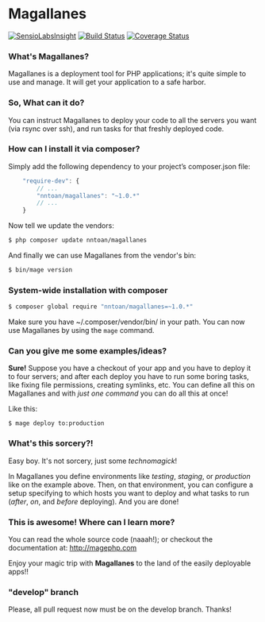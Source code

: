 # Magallanes #

[![SensioLabsInsight](https://insight.sensiolabs.com/projects/ed0de53a-a12e-459b-9464-34def5907b56/mini.png)](https://insight.sensiolabs.com/projects/ed0de53a-a12e-459b-9464-34def5907b56)
[![Build Status](https://travis-ci.org/andres-montanez/Magallanes.svg?branch=master)](https://travis-ci.org/andres-montanez/Magallanes)
[![Coverage Status](https://coveralls.io/repos/andres-montanez/Magallanes/badge.svg?branch=master)](https://coveralls.io/r/andres-montanez/Magallanes?branch=master)

### What's Magallanes? ###
Magallanes is a deployment tool for PHP applications; it's quite simple to use and manage.
It will get your application to a safe harbor.


### So, What can it do? ###
You can instruct Magallanes to deploy your code to all the servers you want (via rsync over ssh),
and run tasks for that freshly deployed code.

### How can I install it via composer? ###

Simply add the following dependency to your project’s composer.json file:

```js
    "require-dev": {
        // ...
        "nntoan/magallanes": "~1.0.*"
        // ...
    }
```
Now tell we update the vendors:

```bash
$ php composer update nntoan/magallanes
```

And finally we can use Magallanes from the vendor's bin:

```bash
$ bin/mage version
```

### System-wide installation with composer ###

```bash
$ composer global require "nntoan/magallanes=~1.0.*"
```

Make sure you have ~/.composer/vendor/bin/ in your path.
You can now use Magallanes by using the ````mage```` command.

### Can you give me some examples/ideas? ###
**Sure!**
Suppose you have a checkout of your app and you have to deploy it to four servers;
and after each deploy you have to run some boring tasks, like fixing file permissions, creating symlinks, etc.
You can define all this on Magallanes and with *just one command* you can do all this at once!

Like this:
```
$ mage deploy to:production
```

### What's this sorcery?! ###
Easy boy. It's not sorcery, just some *technomagick*!

In Magallanes you define environments like *testing*, *staging*, or *production* like on the example above.
Then, on that environment, you can configure a setup specifying to which hosts you want to deploy and what tasks to run (*after*, *on*, and *before* deploying).
And you are done!


### This is awesome! Where can I learn more? ###
You can read the whole source code (naaah!); or checkout the documentation at: http://magephp.com


Enjoy your magic trip with **Magallanes** to the land of the easily deployable apps!!

### "develop" branch ###
Please, all pull request now must be on the develop branch. Thanks!

